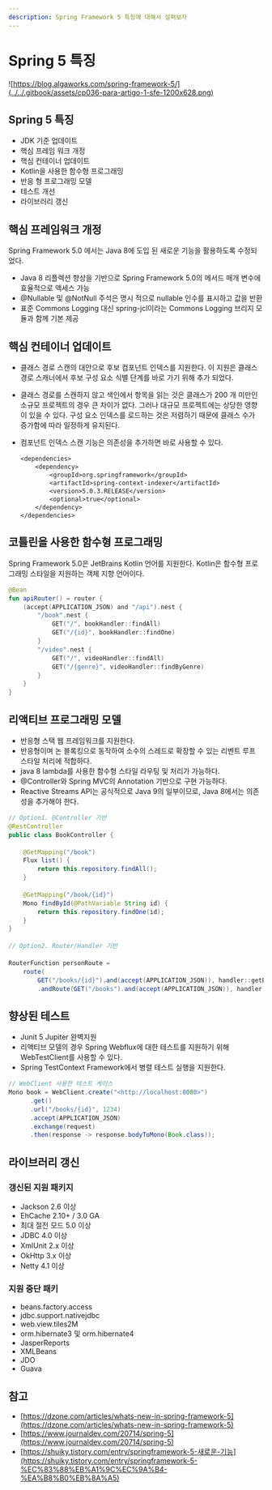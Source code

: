 ```yaml
---
description: Spring Framework 5 특징에 대해서 살펴보자
---
```


# Spring 5 특징

![https://blog.algaworks.com/spring-framework-5/](../../.gitbook/assets/cp036-para-artigo-1-sfe-1200x628.png)

## Spring 5 특징

* JDK 기준 업데이트
* 핵심 프레임 워크 개정
* 핵심 컨테이너 업데이트
* Kotlin을 사용한 함수형 프로그래밍
* 반응 형 프로그래밍 모델
* 테스트 개선
* 라이브러리 갱신

## 핵심 프레임워크 개정

Spring Framework 5.0 에서는 Java 8에 도입 된 새로운 기능을 활용하도록 수정되었다.

* Java 8 리플렉션 향상을 기반으로 Spring Framework 5.0의 메서드 매개 변수에 효율적으로 액세스 가능
* @Nullable 및 @NotNull 주석은 명시 적으로 nullable 인수를 표시하고 값을 반환
* 표준 Commons Logging 대신 spring-jcl이라는 Commons Logging 브리지 모듈과 함께 기본 제공

## 핵심 컨테이너 업데이트

* 클래스 경로 스캔의 대안으로 후보 컴포넌트 인덱스를 지원한다. 이 지원은 클래스 경로 스캐너에서 후보 구성 요소 식별 단계를 바로 가기 위해 추가 되었다.
* 클래스 경로를 스캔하지 않고 색인에서 항목을 읽는 것은 클래스가 200 개 미만인 소규모 프로젝트의 경우 큰 차이가 없다. 그러나 대규모 프로젝트에는 상당한 영향이 있을 수 있다. 구성 요소 인덱스를 로드하는 것은 저렴하기 때문에 클래스 수가 증가함에 따라 일정하게 유지된다.
* 컴포넌트 인덱스 스캔 기능은 의존성을 추가하면 바로 사용할 수 있다.

  ```text
  <dependencies>
      <dependency>
          <groupId>org.springframework</groupId>
          <artifactId>spring-context-indexer</artifactId>
          <version>5.0.3.RELEASE</version>
          <optional>true</optional>
      </dependency>
  </dependencies>
  ```

## 코틀린을 사용한 함수형 프로그래밍

Spring Framework 5.0은 JetBrains Kotlin 언어를 지원한다. Kotlin은 함수형 프로그래밍 스타일을 지원하는 객체 지향 언어이다.

```kotlin
@Bean
fun apiRouter() = router {
    (accept(APPLICATION_JSON) and "/api").nest {
        "/book".nest {
            GET("/", bookHandler::findAll)
            GET("/{id}", bookHandler::findOne)
        }
        "/video".nest {
            GET("/", videoHandler::findAll)
            GET("/{genre}", videoHandler::findByGenre)
        }
    }
}
```

## 리액티브 프로그래밍 모델

* 반응형 스택 웹 프레임워크를 지원한다.
* 반응형이며 논 블록킹으로 동작하여 소수의 스레드로 확장할 수 있는 리벤트 루프 스타일 처리에 적합하다.
* java 8 lambda를 사용한 함수형 스타일 라우팅 및 처리가 가능하다.
* @Controller와 Spring MVC의 Annotation 기반으로 구현 가능하다.
* Reactive Streams API는 공식적으로 Java 9의 일부이므로, Java 8에서는 의존성을 추가해야 한다.

```java
// Option1. @Controller 기반
@RestController
public class BookController {
 
    @GetMapping("/book")
    Flux list() {
        return this.repository.findAll();
    }
 
    @GetMapping("/book/{id}")
    Mono findById(@PathVariable String id) {
        return this.repository.findOne(id);
    }
}

// Option2. Router/Handler 기반

RouterFunction personRoute =
    route(
        GET("/books/{id}").and(accept(APPLICATION_JSON)), handler::getBook)
        .andRoute(GET("/books").and(accept(APPLICATION_JSON)), handler::listBooks);
```

## 향상된 테스트

* Junit 5 Jupiter 완벽지원
* 리액티브 모델의 경우 Spring Webflux에 대한 테스트를 지원하기 위해 WebTestClient를 사용할 수 있다.
* Spring TestContext Framework에서 병렬 테스트 실행을 지원한다.

```java
// WebClient 사용한 테스트 케이스 
Mono book = WebClient.create("<http://localhost:8080>")
      .get()
      .url("/books/{id}", 1234)
      .accept(APPLICATION_JSON)
      .exchange(request)
      .then(response -> response.bodyToMono(Book.class));
```

## 라이브러리 갱신

### 갱신된 지원 패키지 

* Jackson 2.6 이상
* EhCache 2.10+ / 3.0 GA
* 최대 절전 모드 5.0 이상
* JDBC 4.0 이상
* XmlUnit 2.x 이상
* OkHttp 3.x 이상
* Netty 4.1 이상

### 지원 중단 패키

* beans.factory.access
* jdbc.support.nativejdbc
* web.view.tiles2M
* orm.hibernate3 및 orm.hibernate4
* JasperReports
* XMLBeans
* JDO
* Guava

## 참고

* [https://dzone.com/articles/whats-new-in-spring-framework-5](https://dzone.com/articles/whats-new-in-spring-framework-5)
* [https://www.journaldev.com/20714/spring-5](https://www.journaldev.com/20714/spring-5)
* [https://shuiky.tistory.com/entry/springframework-5-새로운-기능](https://shuiky.tistory.com/entry/springframework-5-%EC%83%88%EB%A1%9C%EC%9A%B4-%EA%B8%B0%EB%8A%A5)












